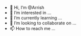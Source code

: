 - 👋 Hi, I’m @Arrish
- 👀 I’m interested in ...
- 🌱 I’m currently learning ...
- 💞️ I’m looking to collaborate on ...
- 📫 How to reach me ...

<!---
Arrish/Arrish is a ✨ special ✨ repository because its `README.md` (this file) appears on your GitHub profile.
You can click the Preview link to take a look at your changes.
--->
